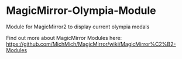 # MagicMirror-Olympia-Module
Module for MagicMirror2 to display current olympia medals

Find out more about MagicMirror Modules here:
https://github.com/MichMich/MagicMirror/wiki/MagicMirror%C2%B2-Modules

